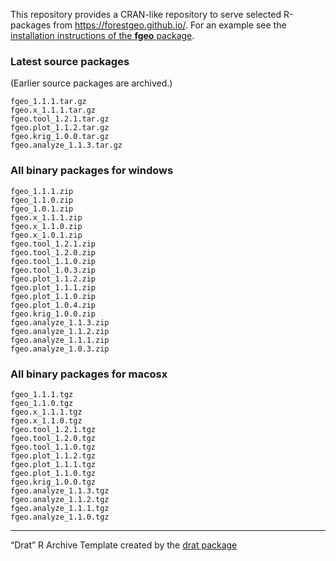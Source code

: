 
This repository provides a CRAN-like repository to serve selected
R-packages from <https://forestgeo.github.io/>. For an example see the
[installation instructions of the **fgeo**
package](https://forestgeo.github.io/fgeo/#installation).

### Latest source packages

(Earlier source packages are archived.)

    fgeo_1.1.1.tar.gz
    fgeo.x_1.1.1.tar.gz
    fgeo.tool_1.2.1.tar.gz
    fgeo.plot_1.1.2.tar.gz
    fgeo.krig_1.0.0.tar.gz
    fgeo.analyze_1.1.3.tar.gz

### All binary packages for windows

    fgeo_1.1.1.zip
    fgeo_1.1.0.zip
    fgeo_1.0.1.zip
    fgeo.x_1.1.1.zip
    fgeo.x_1.1.0.zip
    fgeo.x_1.0.1.zip
    fgeo.tool_1.2.1.zip
    fgeo.tool_1.2.0.zip
    fgeo.tool_1.1.0.zip
    fgeo.tool_1.0.3.zip
    fgeo.plot_1.1.2.zip
    fgeo.plot_1.1.1.zip
    fgeo.plot_1.1.0.zip
    fgeo.plot_1.0.4.zip
    fgeo.krig_1.0.0.zip
    fgeo.analyze_1.1.3.zip
    fgeo.analyze_1.1.2.zip
    fgeo.analyze_1.1.1.zip
    fgeo.analyze_1.0.3.zip

### All binary packages for macosx

    fgeo_1.1.1.tgz
    fgeo_1.1.0.tgz
    fgeo.x_1.1.1.tgz
    fgeo.x_1.1.0.tgz
    fgeo.tool_1.2.1.tgz
    fgeo.tool_1.2.0.tgz
    fgeo.tool_1.1.0.tgz
    fgeo.plot_1.1.2.tgz
    fgeo.plot_1.1.1.tgz
    fgeo.plot_1.1.0.tgz
    fgeo.krig_1.0.0.tgz
    fgeo.analyze_1.1.3.tgz
    fgeo.analyze_1.1.2.tgz
    fgeo.analyze_1.1.1.tgz
    fgeo.analyze_1.1.0.tgz

-----

“Drat” R Archive Template created by the [drat
package](https://CRAN.R-project.org/package=drat)
